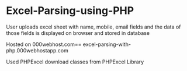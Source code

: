# Excel-Parsing-using-PHP
User uploads excel sheet with name, mobile, email fields and the data of those fields is displayed on browser and stored in database

Hosted on 000webhost.com==
excel-parsing-with-php.000webhostapp.com

Used PHPExcel
  download classes from PHPExcel Library

